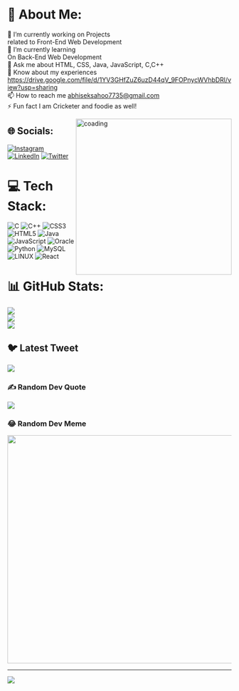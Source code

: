 # 💫 About Me:
🔭 I’m currently working on Projects <br>related to Front-End Web Development<br>🌱 I’m currently learning <br>On Back-End Web Development<br>💬 Ask me about HTML, CSS, Java, JavaScript, C,C++<br>📄 Know about my experiences <br>https://drive.google.com/file/d/1YV3GHfZuZ6uzD44qV_9FOPnycWVhbDRl/view?usp=sharing<br>📫 How to reach me abhiseksahoo7735@gmail.com<br>⚡ Fun fact I am Cricketer and foodie as well!

<img align="right" alt="coading" width="350" src="https://media.tenor.com/NOYF3f82b_gAAAAC/programmer.gif">


## 🌐 Socials:
[![Instagram](https://img.shields.io/badge/Instagram-%23E4405F.svg?logo=Instagram&logoColor=white)](https://instagram.com/alex_abhisek?igshid=N2JhNDIwYjc=) [![LinkedIn](https://img.shields.io/badge/LinkedIn-%230077B5.svg?logo=linkedin&logoColor=white)](https://linkedin.com/in/sahoo-abhisek) [![Twitter](https://img.shields.io/badge/Twitter-%231DA1F2.svg?logo=Twitter&logoColor=white)](https://twitter.com/@AlexAbhisek) 

# 💻 Tech Stack:
![C](https://img.shields.io/badge/c-%2300599C.svg?style=for-the-badge&logo=c&logoColor=white) ![C++](https://img.shields.io/badge/c++-%2300599C.svg?style=for-the-badge&logo=c%2B%2B&logoColor=white) ![CSS3](https://img.shields.io/badge/css3-%231572B6.svg?style=for-the-badge&logo=css3&logoColor=white) ![HTML5](https://img.shields.io/badge/html5-%23E34F26.svg?style=for-the-badge&logo=html5&logoColor=white) ![Java](https://img.shields.io/badge/java-%23ED8B00.svg?style=for-the-badge&logo=java&logoColor=white) ![JavaScript](https://img.shields.io/badge/javascript-%23323330.svg?style=for-the-badge&logo=javascript&logoColor=%23F7DF1E) ![Oracle](https://img.shields.io/badge/Oracle-F80000?style=for-the-badge&logo=oracle&logoColor=white) ![Python](https://img.shields.io/badge/python-3670A0?style=for-the-badge&logo=python&logoColor=ffdd54) ![MySQL](https://img.shields.io/badge/mysql-%2300f.svg?style=for-the-badge&logo=mysql&logoColor=white) ![LINUX](https://img.shields.io/badge/Linux-FCC624?style=for-the-badge&logo=linux&logoColor=black) ![React](https://img.shields.io/badge/react-%2320232a.svg?style=for-the-badge&logo=react&logoColor=%2361DAFB)
# 📊 GitHub Stats:
![](https://github-readme-stats.vercel.app/api?username=i-Abhisek&theme=radical&hide_border=true&include_all_commits=true&count_private=true)<br/>
![](https://github-readme-streak-stats.herokuapp.com/?user=i-Abhisek&theme=radical&hide_border=true)<br/>
![](https://github-readme-stats.vercel.app/api/top-langs/?username=i-Abhisek&theme=radical&hide_border=true&include_all_commits=true&count_private=true&layout=compact)

## 🐦 Latest Tweet
[![](https://gtce.itsvg.in/api?username=@AlexAbhisek)](https://github.com/VishwaGauravIn/github-twitter-card-embed)

### ✍ Random Dev Quote
![](https://quotes-github-readme.vercel.app/api?type=horizontal&theme=radical)

### 😂 Random Dev Meme
<img src="https://random-memer.herokuapp.com/" width="512px"/>

---
[![](https://visitcount.itsvg.in/api?id=i-Abhisek&icon=0&color=0)](https://visitcount.itsvg.in)

<!-- Proudly created with GPRM ( https://gprm.itsvg.in ) -->
